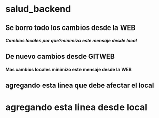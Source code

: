 # salud_backend
## Se borro todo los cambios desde la WEB

##### Cambios locales por que?minimizo este mensaje desde local

## De nuevo cambios desde GITWEB
#### Mas cambios locales minimizo este mensaje desde la WEB

## agregando esta linea que debe afectar el local
# agregando esta linea desde local

